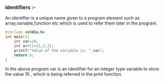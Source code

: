 ### Identifiers :-
An identifier is a unique name given to a program element such as array,variable,function etc which is used to refer them later in the program.

```c
#include <stdio.h>
int main(){
    int var=10;
    int arr[]={1,2,3};
    printf("Value of the variable is: ",var);
    return 0;
}
```
In the above program var is an identifier for an integer type variable to store the value 10 , which is being referred in the print function.
